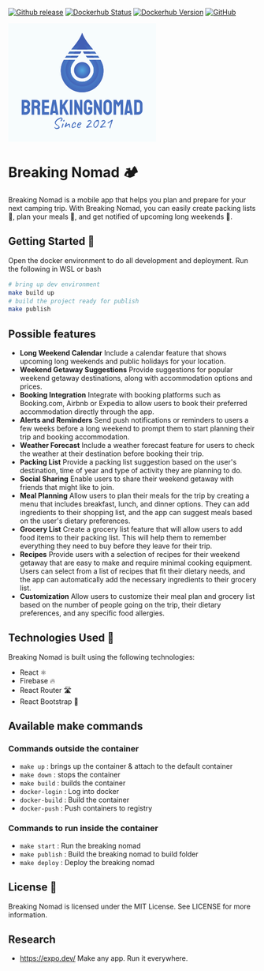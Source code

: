[![Github release](https://img.shields.io/github/v/release/rolfwessels/BreakingNomad)](https://github.com/rolfwessels/BreakingNomad/releases)
[![Dockerhub Status](https://img.shields.io/badge/dockerhub-ok-blue.svg)](https://hub.docker.com/r/rolfwessels/BreakingNomad/tags)
[![Dockerhub Version](https://img.shields.io/docker/v/rolfwessels/BreakingNomad?sort=semver)](https://hub.docker.com/r/rolfwessels/BreakingNomad/tags)
[![GitHub](https://img.shields.io/github/license/rolfwessels/BreakingNomad)](https://github.com/rolfwessels/BreakingNomad/licence.md)

![breaking nomad](./docs/logo.png "breaking nomad")

# Breaking Nomad 🏕️

Breaking Nomad is a mobile app that helps you plan and prepare for your next camping trip. With Breaking Nomad, you can easily create packing lists 🎒, plan your meals 🍴, and get notified of upcoming long weekends 📅.

## Getting Started 🚀

Open the docker environment to do all development and deployment. Run the following in WSL or bash

```bash
# bring up dev environment
make build up
# build the project ready for publish
make publish
```

## Possible features

- **Long Weekend Calendar** Include a calendar feature that shows upcoming long weekends and public holidays for your location.
- **Weekend Getaway Suggestions** Provide suggestions for popular weekend getaway destinations, along with accommodation options and prices.
- **Booking Integration** Integrate with booking platforms such as Booking.com, Airbnb or Expedia to allow users to book their preferred accommodation directly through the app.
- **Alerts and Reminders** Send push notifications or reminders to users a few weeks before a long weekend to prompt them to start planning their trip and booking accommodation.
- **Weather Forecast** Include a weather forecast feature for users to check the weather at their destination before booking their trip.
- **Packing List** Provide a packing list suggestion based on the user's destination, time of year and type of activity they are planning to do.
- **Social Sharing** Enable users to share their weekend getaway with friends that might like to join.
- **Meal Planning** Allow users to plan their meals for the trip by creating a menu that includes breakfast, lunch, and dinner options. They can add ingredients to their shopping list, and the app can suggest meals based on the user's dietary preferences.
- **Grocery List** Create a grocery list feature that will allow users to add food items to their packing list. This will help them to remember everything they need to buy before they leave for their trip.
- **Recipes** Provide users with a selection of recipes for their weekend getaway that are easy to make and require minimal cooking equipment. Users can select from a list of recipes that fit their dietary needs, and the app can automatically add the necessary ingredients to their grocery list.
- **Customization** Allow users to customize their meal plan and grocery list based on the number of people going on the trip, their dietary preferences, and any specific food allergies.

## Technologies Used 🔧

Breaking Nomad is built using the following technologies:

- React ⚛️
- Firebase 🔥
- React Router 🛣️
- React Bootstrap 🎨

## Available make commands

### Commands outside the container

- `make up` : brings up the container & attach to the default container
- `make down` : stops the container
- `make build` : builds the container
- `docker-login` : Log into docker
- `docker-build` : Build the container
- `docker-push` : Push containers to registry

### Commands to run inside the container

- `make start` : Run the breaking nomad
- `make publish` : Build the breaking nomad to build folder
- `make deploy` : Deploy the breaking nomad

## License 📝

Breaking Nomad is licensed under the MIT License. See LICENSE for more information.

## Research

- <https://expo.dev/> Make any app. Run it everywhere.
